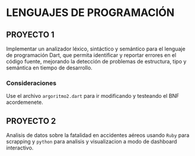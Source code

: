 # LENGUAJES DE PROGRAMACIÓN

## PROYECTO 1

Implementar un analizador léxico, sintáctico y semántico para el lenguaje de programación Dart, que permita identificar y reportar errores en el código fuente, mejorando la detección de problemas de estructura, tipo y semántica en tiempo de desarrollo.

### Consideraciones

Use el archivo ```argoritmo2.dart``` para ir modificando y testeando el BNF acordemenete.

## PROYECTO 2

Analisis de datos sobre la fatalidad en accidentes aéreos usando ```Ruby``` para  scrapping y ```python``` para analisis y visualizacion a modo de dashboard interactivo.